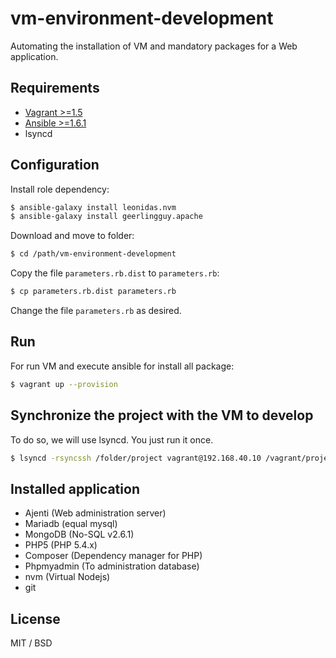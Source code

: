 vm-environment-development
==========================

Automating the installation of VM and mandatory packages for a Web application.

Requirements
------------

* [Vagrant >=1.5](docs/vagrant-install.md)
* [Ansible >=1.6.1](docs/ansible-install.md)
* lsyncd

Configuration
-------------

Install role dependency:

```bash
$ ansible-galaxy install leonidas.nvm
$ ansible-galaxy install geerlingguy.apache
```

Download and move to folder:

```bash
$ cd /path/vm-environment-development
```
Copy the file `parameters.rb.dist` to `parameters.rb`:

```bash
$ cp parameters.rb.dist parameters.rb
```
Change the file `parameters.rb` as desired.

Run
---

For run VM and execute ansible for install all package:

```bash
$ vagrant up --provision
```

Synchronize the project with the VM to develop
----------------------------------------------

To do so, we will use lsyncd. You just run it once.

```bash
$ lsyncd -rsyncssh /folder/project vagrant@192.168.40.10 /vagrant/project/
```

Installed application
---------------------

* Ajenti (Web administration server)
* Mariadb (equal mysql)
* MongoDB (No-SQL v2.6.1)
* PHP5 (PHP 5.4.x)
* Composer (Dependency manager for PHP)
* Phpmyadmin (To administration database)
* nvm (Virtual Nodejs)
* git

License
-------

MIT / BSD

